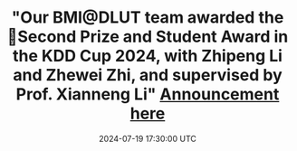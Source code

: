 ---
title: >-
    "Our BMI@DLUT team awarded the <strong>🥈Second Prize</strong> and <strong>Student Award</strong> in the KDD Cup 2024, with Zhipeng Li and Zhewei Zhi, and supervised by Prof. Xianneng Li"
    <a href="https://discourse.aicrowd.com/t/announcing-the-winners-of-amazon-kdd-cup-2024/10758" target="_blank">Announcement here<i class="fas fa-angle-double-right"></i></a>
date: 2024-07-19 17:30:00 UTC
---